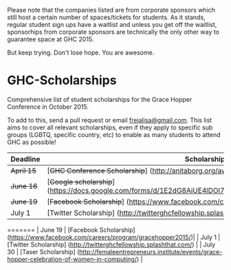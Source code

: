 Please note that the companies listed are from corporate sponsors which still host a certain number of spaces/tickets for 
students.  As it stands, regular student sign ups have a waitlist and unless you get off the waitlist, sponsorhips from 
corporate sponsors are technically the only other way to guarantee space at GHC 2015.

But keep trying. Don't lose hope. You are awesome.

# GHC-Scholarships

Comprehensive list of student scholarships for the Grace Hopper Conference in October 2015. 

To add to this, send a pull request or email freialisa@gmail.com. This list aims to cover all relevant scholarships, even if they  apply to specific sub groups (LGBTQ, specific country, etc) to enable as many students to attend GHC as possible!

| Deadline | Scholarship |
|----------|-------------|
|~~April 15~~| [~~GHC Conference Scholarship~~] (http://anitaborg.org/awards-grants/ghc-scholarship-grants/)  |
|~~June 16~~| [~~Google scholarship~~] (https://docs.google.com/forms/d/1E2dG8AiUE4lDOl7nlfi2PFvacjDT5js_f_M_elyYDQw/viewform) |
| ~~June 19~~         | [~~Facebook Scholarship~~] (https://www.facebook.com/careers/program/gracehopper2015/)|
| July 1 | [Twitter Scholarship] (http://twitterghcfellowship.splashthat.com/)
=======
| June 19         | [Facebook Scholarship] (https://www.facebook.com/careers/program/gracehopper2015/)|
| July 1 | [Twitter Scholarship] (http://twitterghcfellowship.splashthat.com/) |
| July 30 | [Taser Scholarship] (http://femaleentrepreneurs.institute/events/grace-hopper-celebration-of-women-in-computing/) |
